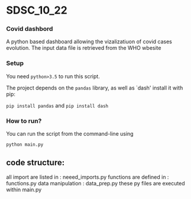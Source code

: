 # SDSC_10_22

### Covid dashbord 

A python based dashboard allowing the vizalizatiuon of covid cases evolution.
The input data file is retrieved from the WHO wbesite 


### Setup

You need `python>3.5` to run this script.

The project depends on the `pandas` library, as well as `dash' install it with pip:

`pip install pandas` and `pip install dash`


### How to run?

You can run the script from the command-line using
```
python main.py
```

## code structure:
 all import are listed in : neeed_imports.py 
 functions are defined in : functions.py
 data manipulation : data_prep.py
 these py files are executed within main.py
